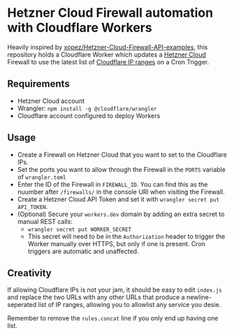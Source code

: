 # Hetzner Cloud Firewall automation with Cloudflare Workers

Heavily inspired by [xopez/Hetzner-Cloud-Firewall-API-examples](https://github.com/xopez/Hetzner-Cloud-Firewall-API-examples), this repository holds a Cloudflare Worker which updates a [Hetzner Cloud](https://www.hetzner.com/cloud) Firewall to use the latest list of [Cloudflare IP ranges](https://www.cloudflare.com/en-gb/ips/) on a Cron Trigger.

## Requirements
- Hetzner Cloud account
- Wrangler: `npm install -g @cloudflare/wrangler`
- Cloudflare account configured to deploy Workers

## Usage
- Create a Firewall on Hetzner Cloud that you want to set to the Cloudflare IPs.
- Set the ports you want to allow through the Firewall in the `PORTS` variable of `wrangler.toml`
- Enter the ID of the Firewall in `FIREWALL_ID`. You can find this as the nuumber after `/firewalls/` in the console URl when visiting the Firewall.
- Create a Hetzner Cloud API Token and set it with `wrangler secret put API_TOKEN`.
- (Optional) Secure your `workers.dev` domain by adding an extra secret to manual REST calls:
    - `wrangler secret put WORKER_SECRET`
    - This secret will need to be in the `Authorization` header to trigger the Worker manually over HTTPS, but only if one is present. Cron triggers are automatic and unaffected.

## Creativity

If allowing Cloudflare IPs is not your jam, it should be easy to edit `index.js` and replace the two URLs with any other URLs that produce a newline-seperated list of IP ranges, allowing you to allowlist any service you desie.

Remember to remove the `rules.concat` line if you only end up having one list.

